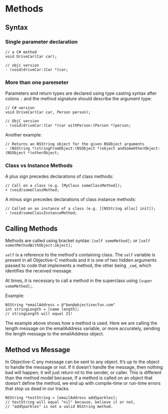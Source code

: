 # Methods

## Syntax

### Single parameter declaration

```objc
// a C# method
void DriveCar(Car car);
```

```objc
// objc version
- (void)driveCar:(Car *)car;
```

### More than one paremeter

Parameters and return types are declared using type casting syntax after colons `:` and the method signature should describe the argument type:

```objc
// C# version
void DriveCar(Car car, Person person);
```

```objc
// ObjC version
- (void)driveCar:(Car *)car withPerson:(Person *)person;
```

Another example:

```objc
// Returns an NSString object for the given NSObject arguments
- (NSString *)stringFromObject:(NSObject *)object andSomeOtherObject:(NSObject *)otherObject;
```

### Class vs Instance Methods

A plus sign precedes declarations of class methods:

```objc
// Call on a class (e.g. [MyClass someClassMethod]);
+ (void)someClassMethod;
```

A minus sign precedes declarations of class instance methods:

```objc
// Called on an instance of a class (e.g. [[NSString alloc] init]);
- (void)someClassInstanceMethod;
```

## Calling Methods

Methods are called using bracket syntax: `[self someMethod];` or `[self sometMethodWithObject:object];`

`self` is a reference to the method's containing class. The `self` variable is present in all Objective-C methods and it is one of two hidden arguments passed to code that implements a method, the other being `_cmd`, which identifies the received message.

At times, it is necessary to call a method in the superclass using `[super someMethod];`.

Example:

```objc
NSString *emailAddress = @"ben@objectivecfun.com"
int stringLength = [name length];
// stringLength will equal 21!
```

The example above shows how a method is used. Here we are calling the length message on the emailAddress variable, or more accurately, sending the length message to the emailAddress object.

## Method vs Message

In Objective-C any message can be sent to any object. It’s up to the object to handle the message or not. If it doesn’t handle the message, then nothing bad will happen; it will just return nil to the sender, or caller. This is different than the method model because, If a method is called on an object that doesn’t define the method, we end up with compile-time or run-time errors that stop us dead in our tracks.

```objc
NSString *testString = [emailAddress addSparkles];
// testString will equal "nil" because, believe it or not,
// "addSparkles" is not a valid NSString method.
```